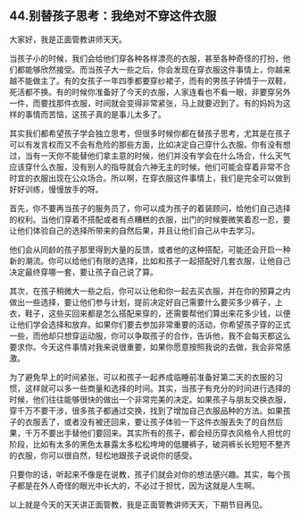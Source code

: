 ## 44.别替孩子思考：我绝对不穿这件衣服
大家好，我是正面管教讲师天天。


当孩子小的时候，我们会给他们穿各种各样漂亮的衣服，甚至各种奇怪的打扮，他们都能够欣然接受。而当孩子大一些之后，你会发现在穿衣服这件事情上，你越来越不能做主了。有的女孩子一年四季都要穿纱裙子，而有的男孩子钟情于一双鞋，死活都不换。有的时候你准备好了今天的衣服，人家连看也不看一眼，非要穿另外一件，而要找那件衣服，时间就会变得非常紧张，马上就要迟到了。有的妈妈为这样的事情而苦恼，这孩子真的是事儿太多了。


其实我们都希望孩子学会独立思考，但很多时候你都在替孩子思考，尤其是在孩子可以有发言权而又不会有危险的那些方面，比如决定自己穿什么衣服。你有没有想过，当有一天你不能替他们拿主意的时候，他们并没有学会在什么场合，什么天气应该穿什么衣服，没有别人的指导就会六神无主的时候，他们可能会穿着非常不合时宜的衣服出现在公众场合。所以啊，在穿衣服这件事情上，我们是完全可以做到好好训练，慢慢放手的呀。


首先，你不要再当孩子的服务员了，你可以成为孩子的着装顾问，给他们自己选择的权利。当他们穿着不搭配或者有点糟糕的衣服，出门的时候要微笑着忍一忍，要让他们体验自己的选择所带来的自然后果，并且让他们自己从中去学习。


他们会从同龄的孩子那里得到大量的反馈，或者他的这种搭配，可能还会开启一种新的潮流。你可以给他们有限的选择，比如和孩子一起搭配好几套衣服，让他自己决定最终穿哪一套，要让孩子自己说了算。


其次，在孩子稍微大一些之后，你可以让他和你一起去买衣服，并在你的预算之内做出一些选择，要让他们参与计划，提前决定好自己需要什么要买多少裤子，上衣，鞋子，这些买回来都是怎么搭配来穿的，还需要帮他们算出来花多少钱，以便让他们学会选择和放弃。如果你们要去参加非常重要的活动，你希望孩子穿的正式一些，而他却只想穿运动服，你可以争取孩子的合作，告诉他，我不会每天都这么要求你。今天这件事情对我来说很重要，如果你愿意按照我说的去做，我会非常感激。


为了避免早上的时间紧张，可以和孩子一起养成临睡前准备好第二天的衣服的习惯，这样就可以多一些商量和选择的时间。其实，当孩子有充分的时间进行选择的时候，他们往往能够很快的做出一个非常完美的决定。如果孩子与朋友交换衣服，穿千万不要干涉，很多孩子都通过交换，找到了增加自己衣服品种的方法。如果孩子的衣服丢了，或者没有被还回来，要让孩子体验一下这件衣服丢失了的自然后果，千万不要出手替他们要回来。其实所有的孩子，都会经历穿衣风格令人担忧的阶段，比如有太多的黑色太暴露太多松松垮垮的低腰裤子，破洞裤长长短短不整齐的衣服，你可以很自然，轻松地跟孩子说说你的感受。


只要你的话，听起来不像是在说教，孩子们就会对你的想法感兴趣。其实，每个孩子都是在外人奇怪的眼光中长大的，不必过于担忧，因为这就是人生啊。


以上就是今天的天天讲正面管教，我是正面管教讲师天天，下期节目再见。

